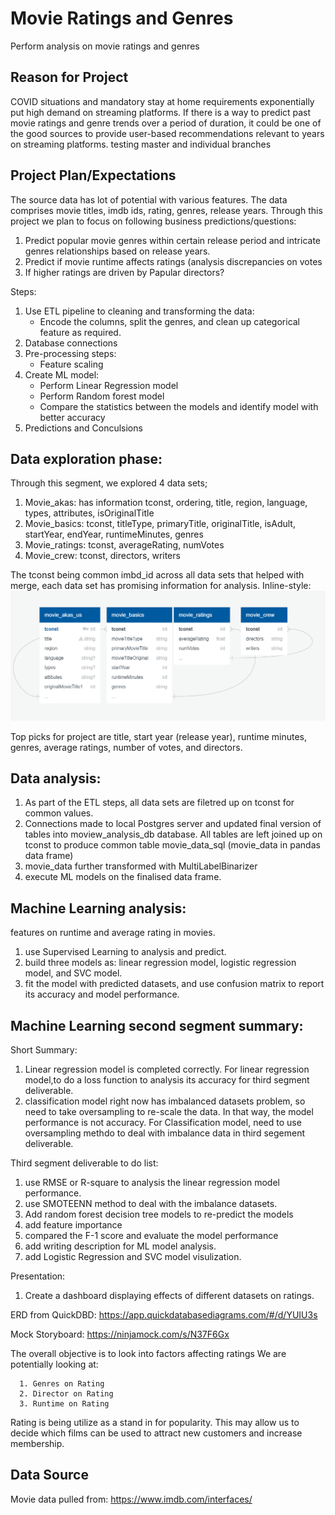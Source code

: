 # Movie Ratings and Genres
Perform analysis on movie ratings and genres

## Reason for Project

COVID situations and mandatory stay at home requirements exponentially put high demand on streaming platforms. If there is a way to predict past movie ratings and genre trends over a period of duration, it could be one of the good sources to provide user-based recommendations relevant to years on streaming platforms. 
testing master and individual branches

## Project Plan/Expectations

The source data has lot of potential with various features. The data comprises movie titles, imdb ids, rating, genres, release years. Through this project we plan to focus on following business predictions/questions:

1. Predict popular movie genres within certain release period and intricate genres relationships based on release years.
2. Predict if movie runtime affects ratings (analysis discrepancies on votes
2. If higher ratings are driven by Papular directors?

Steps:
1.	Use ETL pipeline to cleaning and transforming the data:
    * Encode the columns, split the genres, and clean up categorical feature as required.
2.	Database connections
3.	Pre-processing steps:
    * Feature scaling
4.	Create ML model:
    * Perform Linear Regression model
    * Perform Random forest model
    * Compare the statistics between the models and identify model with better accuracy
5.	Predictions and Conculsions

## Data exploration phase:
Through this segment, we explored 4 data sets;
1. Movie_akas: has information tconst,	ordering,	title,	region,	language,	types,	attributes,	isOriginalTitle
2. Movie_basics: tconst,	titleType,	primaryTitle,	originalTitle,	isAdult,	startYear,	endYear,	runtimeMinutes,	genres
3. Movie_ratings: tconst,	averageRating,	numVotes
4. Movie_crew: tconst,	directors,	writers

The tconst being common imbd_id across all data sets that helped with merge, each data set has promising information for analysis. 
Inline-style: 
![Summary](https://github.com/hemsmalli5/Final-Project---Week1/blob/master/ERD.PNG)

Top picks for project are title, start year (release year), runtime minutes, genres, average ratings, number of votes, and directors.

## Data analysis: 
1. As part of the ETL steps, all data sets are filetred up on tconst for common values.
2. Connections made to local Postgres server and updated final version of tables into moview_analysis_db database. All tables are left joined up on tconst to produce common table movie_data_sql (movie_data in pandas data frame)
3. movie_data further transformed with MultiLabelBinarizer
4. execute ML models on the finalised data frame.

## Machine Learning analysis: 
features on runtime and average rating in movies.
1. use Supervised Learning to analysis and predict. 
2. build three models as: linear regression model, logistic regression model, and SVC model.
3. fit the model with predicted datasets, and use confusion matrix to report its accuracy and model performance. 

## Machine Learning second segment summary:

Short Summary:
1. Linear regression model  is completed correctly. For linear regression model,to do a loss function to analysis its accuracy for third segment deliverable.
2. classification model right now has imbalanced datasets problem, so need to take oversampling to re-scale the data. In that way, the model performance is not accuracy. For Classification model, need to use oversampling methdo to deal with imbalance data in third segement deliverable. 

Third segment deliverable to do list:
1. use RMSE or R-square to analysis the linear regression model performance.
2. use SMOTEENN method to deal with the imbalance datasets.
3. Add random forest decision tree models to re-predict the models
4. add feature importance 
5. compared the F-1 score and evaluate the model performance
6. add writing description for ML model analysis. 
7. add Logistic Regression and SVC model visulization. 


Presentation:

1. Create a dashboard displaying effects of different datasets on ratings.

ERD from QuickDBD: https://app.quickdatabasediagrams.com/#/d/YUIU3s

Mock Storyboard: https://ninjamock.com/s/N37F6Gx

   The overall objective is to look into factors affecting ratings
   We are potentially looking at:
   
      1. Genres on Rating
      2. Director on Rating
      3. Runtime on Rating
      
   Rating is being utilize as a stand in for popularity. This may allow us to decide which
   films can be used to attract new customers and increase membership.
   
## Data Source

Movie data pulled from:
https://www.imdb.com/interfaces/
